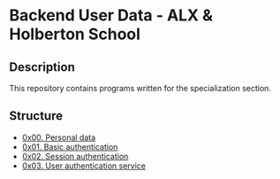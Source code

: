 # Backend User Data - ALX & Holberton School
## Description
This repository contains programs written for the specialization section.

## Structure
+ [0x00. Personal data](https://github.com/geeflows44/alx-backend-user-data/tree/master/0x00-personal_data)
+ [0x01. Basic authentication](https://github.com/geeflows44/alx-backend-user-data/tree/master/0x00-personal_data)
+ [0x02. Session authentication](https://github.com/geeflows44/alx-backend-user-data/tree/master/0x00-personal_data)
+ [0x03. User authentication service](https://github.com/geeflows44/alx-backend-user-data/tree/master/0x00-personal_data)
